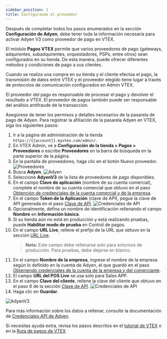 ```yaml
---
sidebar_position: 1
title: Configurando el proveedor
---
```



Después de completar todos los pasos enumerados en la sección **Configuración de Adyen**, debe tener toda la información necesaria para activar Adyen V3 como proveedor de pago en VTEX.

El módulo **Pagos VTEX** permite que varios proveedores de pago (gateways, adquirentes, subadquirentes, orquestadores, PSPs, entre otros) sean configurados en su tienda. De esta manera, puede ofrecer diferentes métodos y condiciones de pago a sus clientes.

Cuando se realiza una compra en su tienda y el cliente efectúa el pago, la transmisión de datos entre VTEX y el proveedor elegido tiene lugar a través de protocolos de comunicación configurados en Admin VTEX.

El proveedor del pago es responsable de procesar el pago y devolver el resultado a VTEX. El proveedor de pagos también puede ser responsable del análisis antifraude de la transacción.

Asegúrese de tener los permisos y detalles necesarios de la pasarela de pago de Adyen. Para registrar la afiliación de la pasarela Adyen en VTEX, siga los siguientes pasos:

1. Ir a la página de administración de la tienda `https://{{account}}.myvtex.com/admin/`.
2. En VTEX Admin, ve a **Configuración de la tienda > Pagos > Proveedores** o escribe **Proveedores** en la barra de búsqueda en la parte superior de la página.
3. En la pantalla de proveedores, haga clic en el botón Nuevo proveedor.
   ![Proveedores](https://i.imgur.com/mjkoQTi.png)
4. Busca **Adyen**.
   ![Adyen](https://i.imgur.com/kIo1GBC.png)
5. Seleccione **AdyenV3** de la lista de proveedores de pago disponibles.
6. En el campo **Clave de aplicación** (nombre de su cuenta comercial), complete el nombre de su cuenta comercial que obtuvo en el paso [Obtención de credenciales de la cuenta comercial y de la empresa](../adyen-configuration/getting-credentials.md).
7. En el campo **Token de la Aplicación** (clave de API), pegue la clave de API generada en el paso [Clave de API](../adyen-configuration/api-key.md).
   ![Credenciales de API](https://i.imgur.com/Ih85Tus.png)
8. Opcionalmente, defina un nombre de identificación rellenando el campo **Nombre** en **Información básica**.
9. Si su tienda aún no está en producción y está realizando pruebas, puede **Habilitar modo de prueba** en Control de pagos.
10. En el campo **URL Live**, rellene el prefijo de la URL que obtuvo en la sección [URL Live](../adyen-configuration/live-url.md).
    > **Nota:** Este campo debe rellenarse solo para entornos de producción. Para pruebas, debe dejarse en blanco.
11. En el campo **Nombre de la empresa**, ingrese el nombre de la empresa según lo definido en la cuenta de Adyen, el que guardó en el paso [Obteniendo credenciales de la cuenta de la empresa y del comerciante](../adyen-configuration/getting-credentials.md).
12. El campo **URL del POS Live** se usa solo para Sales APP.
13. En el campo **Clave del cliente**, rellene la clave del cliente que obtuvo en el paso 6 de la sección [Clave de API](../adyen-configuration/api-key.md).
    ![Credenciales de API](https://i.imgur.com/1W8F8FE.png)
14. Haga clic en **Guardar**.

![AdyenV3](https://i.imgur.com/uleOsY1.png)

Para más información sobre los datos a rellenar, consulte la documentación de [Credenciales API de Adyen](https://docs.adyen.com/development-resources/api-credentials/).

Si necesitas ayuda extra, revisa los pasos descritos en el [tutorial de VTEX](https://help.vtex.com/tutorial/registering-gateway-affiliations--tutorials_444) o en la [Ruta de pagos de VTEX](https://help.vtex.com/tracks/payments--6GAS7zGzAm7AAGoEAwDbwWJG/7pAEMAo4iqNHwOYarZ3zgm)